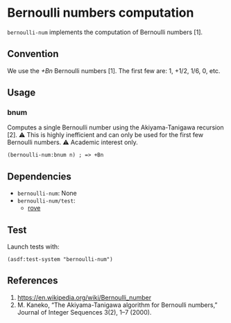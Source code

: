 # Bernoulli numbers computation
`bernoulli-num` implements the computation of Bernoulli numbers [1].

## Convention
We use the *+Bn* Bernoulli numbers [1]. The first few are: 1, +1/2, 1/6, 0, etc.

## Usage
### bnum
Computes a single Bernoulli number using the Akiyama-Tanigawa recursion [2].
⚠️ This is highly inefficient and can only be used for the first few Bernoulli
  numbers. ⚠️ Academic interest only.

```common-lisp
(bernoulli-num:bnum n) ; => +Bn
```

## Dependencies
* `bernoulli-num`: None
* `bernoulli-num/test`:
  * [rove](https://github.com/fukamachi/rove)

## Test
Launch tests with:

```common-lisp
(asdf:test-system "bernoulli-num")
```

## References
1. https://en.wikipedia.org/wiki/Bernoulli_number
2. M. Kaneko, “The Akiyama-Tanigawa algorithm for Bernoulli numbers,” Journal
   of Integer Sequences 3(2), 1–7 (2000).
  

